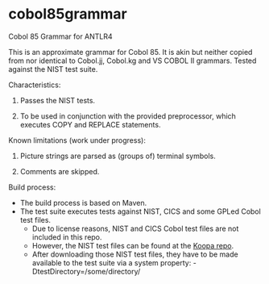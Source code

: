cobol85grammar
==================================================

Cobol 85 Grammar for ANTLR4

This is an approximate grammar for Cobol 85. It is akin but neither 
copied from nor identical to Cobol.jj, Cobol.kg and VS COBOL II grammars.
Tested against the NIST test suite.

Characteristics:

1. Passes the NIST tests.

2. To be used in conjunction with the provided preprocessor, which executes 
   COPY and REPLACE statements.


Known limitations (work under progress):

1. Picture strings are parsed as (groups of) terminal symbols.

2. Comments are skipped.


Build process:

* The build process is based on Maven.
* The test suite executes tests against NIST, CICS and some GPLed Cobol test files.
  * Due to license reasons, NIST and CICS Cobol test files are not included in this repo. 
  * However, the NIST test files can be found at the [Koopa repo](https://github.com/goblindegook/Koopa/tree/master/testsuite/cobol85).
  * After downloading those NIST test files, they have to be made available to the test suite via a system property: -DtestDirectory=/some/directory/